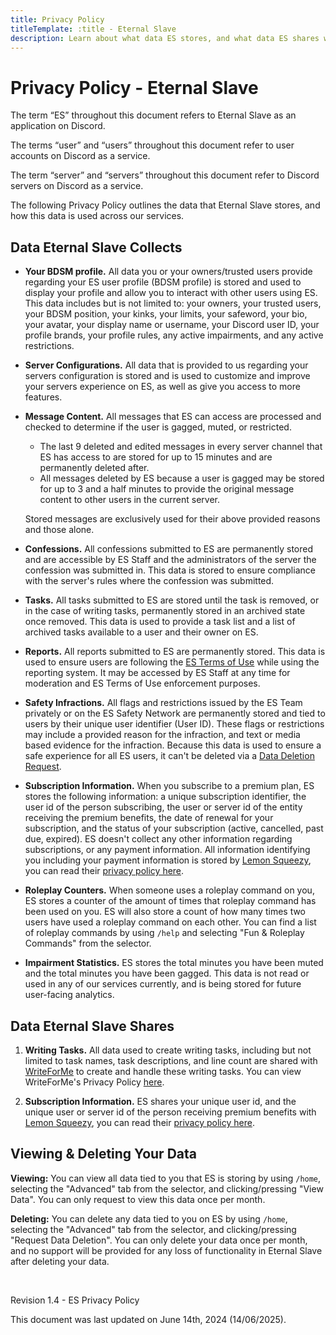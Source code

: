 ```yaml
---
title: Privacy Policy
titleTemplate: :title - Eternal Slave
description: Learn about what data ES stores, and what data ES shares with others.
---
```


# Privacy Policy - Eternal Slave
The term “ES” throughout this document refers to Eternal Slave as an application on Discord.

The terms “user” and “users” throughout this document refer to user accounts on Discord as a service.

The term “server” and “servers” throughout this document refer to Discord servers on Discord as a service.

The following Privacy Policy outlines the data that Eternal Slave stores, and how this data is used across our services.


## Data Eternal Slave Collects
- **Your BDSM profile.** All data you or your owners/trusted users provide regarding your ES user profile (BDSM profile) is stored and used to display your
profile and allow you to interact with other users using ES. This data includes but is not limited to: your owners, your trusted users, your BDSM position,
your kinks, your limits, your safeword, your bio, your avatar, your display name or username, your Discord user ID,
your profile brands, your profile rules, any active impairments, and any active restrictions.

- **Server Configurations.** All data that is provided to us regarding your servers configuration is stored and is
used to customize and improve your servers experience on ES, as well as give you access to more features.

- **Message Content.** All messages that ES can access are processed and checked to determine if the user is gagged, muted, or restricted.
  - The last 9 deleted and edited messages in every server channel that ES has access to are stored for up to 15 minutes and are permanently deleted after.
  - All messages deleted by ES because a user is gagged may be stored for up to 3 and a half minutes to provide the original message content to other
    users in the current server.

  Stored messages are exclusively used for their above provided reasons and those alone.

- **Confessions.** All confessions submitted to ES are permanently stored and are accessible by ES Staff and the administrators of the server
the confession was submitted in. This data is stored to ensure compliance with the server's rules where the confession was submitted.

- **Tasks.** All tasks submitted to ES are stored until the task is removed, or in the case of writing tasks, permanently stored in an archived state once removed.
This data is used to provide a task list and a list of archived tasks available to a user and their owner on ES.

- **Reports.** All reports submitted to ES are permanently stored. This data is used to ensure users are following the [ES Terms of Use](/legal/terms)
while using the reporting system. It may be accessed by ES Staff at any time for moderation and ES Terms of Use enforcement purposes.

- **Safety Infractions.** All flags and restrictions issued by the ES Team privately or on the ES Safety Network are permanently stored and tied to users by
their unique user identifier (User ID). These flags or restrictions may include a provided reason for the infraction, and text or media based evidence for the
infraction. Because this data is used to ensure a safe experience for all ES users, it can't be deleted via a [Data Deletion Request](#viewing--deleting-your-data).

- **Subscription Information.** When you subscribe to a premium plan, ES stores the following information: a unique subscription identifier,
the user id of the person subscribing, the user or server id of the entity receiving the premium benefits, the date of renewal for your subscription,
and the status of your subscription (active, cancelled, past due, expired). ES doesn't collect any other information regarding subscriptions,
or any payment information. All information identifying you including your payment information is stored by [Lemon Squeezy](https://lemonsqueezy.com),
you can read their [privacy policy here](https://www.lemonsqueezy.com/privacy).

- **Roleplay Counters.** When someone uses a roleplay command on you, ES stores a counter of the amount of times
that roleplay command has been used on you.
ES will also store a count of how many times two users have used a roleplay command on each other.
You can find a list of roleplay commands by using `/help` and selecting "Fun & Roleplay Commands" from the selector.

- **Impairment Statistics.** ES stores the total minutes you have been muted and the total minutes you have been gagged.
This data is not read or used in any of our services currently, and is being stored for future user-facing analytics.

## Data Eternal Slave Shares
1. **Writing Tasks.** All data used to create writing tasks, including but not limited to task names, task descriptions,
and line count are shared with [WriteForMe](https://writeforme.org) to create and handle these writing tasks.
You can view WriteForMe's Privacy Policy [here](https://writeforme.org/terms).

2. **Subscription Information.** ES shares your unique user id, and the unique user or server id of the person receiving premium benefits with
[Lemon Squeezy](https://lemonsqueezy.com), you can read their [privacy policy here](https://www.lemonsqueezy.com/privacy).

## Viewing & Deleting Your Data
**Viewing:** You can view all data tied to you that ES is storing by using `/home`, selecting the "Advanced" tab from the selector, and clicking/pressing "View Data".
You can only request to view this data once per month.

**Deleting:** You can delete any data tied to you on ES by using `/home`, selecting the "Advanced" tab from the selector, and clicking/pressing "Request Data Deletion".
You can only delete your data once per month, and no support will be provided for any loss of functionality in Eternal Slave after deleting your data.

<br/>

Revision 1.4 - ES Privacy Policy

This document was last updated on June 14th, 2024 (14/06/2025).
